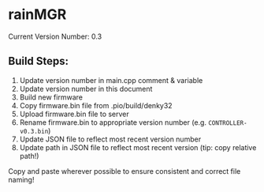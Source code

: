 # rainMGR
Current Version Number: 0.3
## Build Steps:
1. Update version number in main.cpp comment & variable
1. Update version number in this document
1. Build new firmware
1. Copy firmware.bin file from .pio/build/denky32
1. Upload firmware.bin file to server 
1. Rename firmware.bin to appropriate version number (e.g. `CONTROLLER-v0.3.bin`)
1. Update JSON file to reflect most recent version number
1. Update path in JSON file to reflect most recent version (tip: copy relative path!)

Copy and paste wherever possible to ensure consistent and correct file naming!